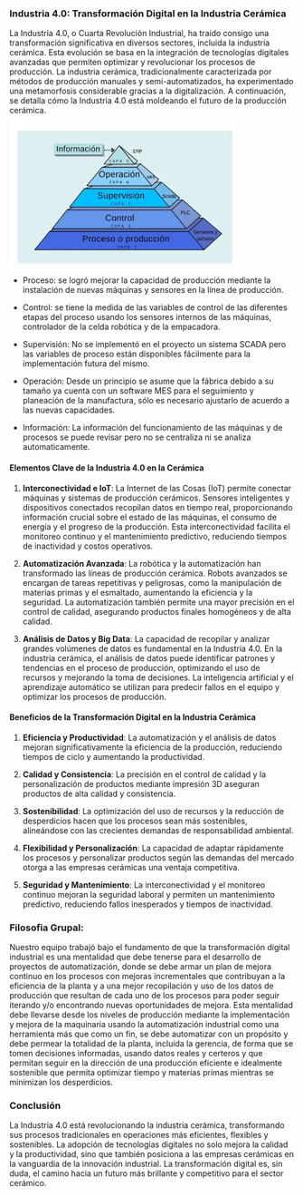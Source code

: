 

### Industria 4.0: Transformación Digital en la Industria Cerámica

La Industria 4.0, o Cuarta Revolución Industrial, ha traído consigo una transformación significativa en diversos sectores, incluida la industria cerámica. Esta evolución se basa en la integración de tecnologías digitales avanzadas que permiten optimizar y revolucionar los procesos de producción. La industria cerámica, tradicionalmente caracterizada por métodos de producción manuales y semi-automatizados, ha experimentado una metamorfosis considerable gracias a la digitalización. A continuación, se detalla cómo la Industria 4.0 está moldeando el futuro de la producción cerámica.

![piramide digital](digital/piramide_control.png)

- Proceso: se logró mejorar la capacidad de producción mediante la instalación de nuevas máquinas y sensores en la línea de producción.

- Control: se tiene la medida de las variables de control de las diferentes etapas del proceso usando los sensores internos de las máquinas, controlador de la celda robótica y de la empacadora.

- Supervisión: No se implementó en el proyecto un sistema SCADA pero las variables de proceso están disponibles fácilmente para la implementación futura del mismo.

- Operación: Desde un principio se asume que la fábrica debido a su tamaño ya cuenta con un software MES para el seguimiento y planeación de la manufactura, sólo es necesario ajustarlo de acuerdo a las nuevas capacidades.

- Información: La información del funcionamiento de las máquinas y de procesos se puede revisar pero no se centraliza ni se analiza automaticamente.

#### Elementos Clave de la Industria 4.0 en la Cerámica

1. **Interconectividad e IoT**: La Internet de las Cosas (IoT) permite conectar máquinas y sistemas de producción cerámicos. Sensores inteligentes y dispositivos conectados recopilan datos en tiempo real, proporcionando información crucial sobre el estado de las máquinas, el consumo de energía y el progreso de la producción. Esta interconectividad facilita el monitoreo continuo y el mantenimiento predictivo, reduciendo tiempos de inactividad y costos operativos.

2. **Automatización Avanzada**: La robótica y la automatización han transformado las líneas de producción cerámica. Robots avanzados se encargan de tareas repetitivas y peligrosas, como la manipulación de materias primas y el esmaltado, aumentando la eficiencia y la seguridad. La automatización también permite una mayor precisión en el control de calidad, asegurando productos finales homogéneos y de alta calidad.

3. **Análisis de Datos y Big Data**: La capacidad de recopilar y analizar grandes volúmenes de datos es fundamental en la Industria 4.0. En la industria cerámica, el análisis de datos puede identificar patrones y tendencias en el proceso de producción, optimizando el uso de recursos y mejorando la toma de decisiones. La inteligencia artificial y el aprendizaje automático se utilizan para predecir fallos en el equipo y optimizar los procesos de producción.


#### Beneficios de la Transformación Digital en la Industria Cerámica

1. **Eficiencia y Productividad**: La automatización y el análisis de datos mejoran significativamente la eficiencia de la producción, reduciendo tiempos de ciclo y aumentando la productividad.

2. **Calidad y Consistencia**: La precisión en el control de calidad y la personalización de productos mediante impresión 3D aseguran productos de alta calidad y consistencia.

3. **Sostenibilidad**: La optimización del uso de recursos y la reducción de desperdicios hacen que los procesos sean más sostenibles, alineándose con las crecientes demandas de responsabilidad ambiental.

4. **Flexibilidad y Personalización**: La capacidad de adaptar rápidamente los procesos y personalizar productos según las demandas del mercado otorga a las empresas cerámicas una ventaja competitiva.

5. **Seguridad y Mantenimiento**: La interconectividad y el monitoreo continuo mejoran la seguridad laboral y permiten un mantenimiento predictivo, reduciendo fallos inesperados y tiempos de inactividad.

### Filosofia Grupal:

Nuestro equipo trabajó bajo el fundamento de que la transformación digital industrial es una mentalidad que debe tenerse para el desarrollo de proyectos de automatización, donde se debe armar un plan de mejora continuo en los procesos con mejoras incrementales que contribuyan a la eficiencia de la planta y a una mejor recopilación y uso de los datos de producción que resultan de cada uno de los procesos para poder seguir iterando y/o encontrando nuevas oportunidades de mejora. Esta mentalidad debe llevarse desde los niveles de producción mediante la implementación y mejora de la maquinaria usando la automatización industrial como una herramienta más que como un fin, se debe automatizar con un propósito y debe permear la totalidad de la planta, incluida la gerencia, de forma que se tomen decisiones informadas, usando datos reales y certeros y que permitan seguir en la dirección de una producción eficiente e idealmente sostenible que permita optimizar tiempo y materias primas mientras se minimizan los desperdicios.

### Conclusión

La Industria 4.0 está revolucionando la industria cerámica, transformando sus procesos tradicionales en operaciones más eficientes, flexibles y sostenibles. La adopción de tecnologías digitales no solo mejora la calidad y la productividad, sino que también posiciona a las empresas cerámicas en la vanguardia de la innovación industrial. La transformación digital es, sin duda, el camino hacia un futuro más brillante y competitivo para el sector cerámico.
